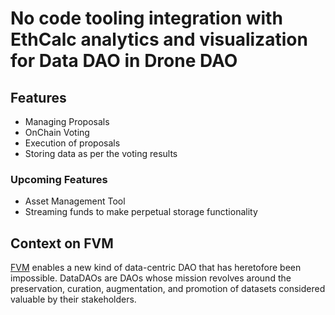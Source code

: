 # No code tooling integration with EthCalc analytics and visualization for Data DAO in Drone DAO

## Features

- Managing Proposals
- OnChain Voting
- Execution of proposals
- Storing data as per the voting results

### Upcoming Features

- Asset Management Tool
- Streaming funds to make perpetual storage functionality

## Context on FVM

[FVM](https://fvm.filecoin.io/) enables a new kind of data-centric DAO that has heretofore been impossible. DataDAOs are DAOs whose mission revolves around the preservation, curation, augmentation, and promotion of datasets considered valuable by their stakeholders.
